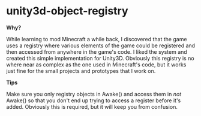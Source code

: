# unity3d-object-registry
<b>Why?</b>
<p>While learning to mod Minecraft a while back, I discovered that the game uses a registry where various elements of the game could be registered and then accessed from anywhere in the game's code. I liked the system and created this simple implementation for Unity3D. Obviously this registry is no where near as complex as the one used in Minecraft's code, but it works just fine for the small projects and prototypes that I work on.</p>
<b>Tips</b>
<p>Make sure you only registry objects in Awake() and access them in <i>not</i> Awake() so that you don't end up trying to access a register before it's added. Obviously this is required, but it will keep you from confusion.</p>
